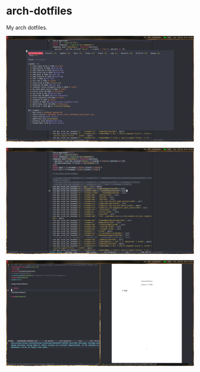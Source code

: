 # arch-dotfiles
My arch dotfiles.

![img1](primary_20240109165608.png)

![img2](primary_20240109165623.png)

![img3](primary_20240109165751.png)

